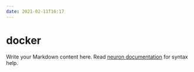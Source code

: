 ```yaml
---
date: 2021-02-11T16:17
---
```


# docker

Write your Markdown content here. Read [neuron documentation](https://neuron.zettel.page/2011404.html) for syntax help.

